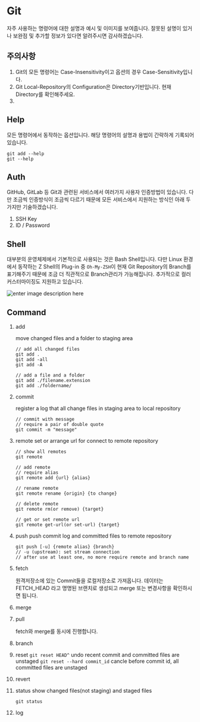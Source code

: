 # Git
자주 사용하는 명령어에 대한 설명과 예시 및 이미지를 보여줍니다.
잘못된 설명이 있거나 보완점 및 추가할 정보가 있다면 알려주시면 감사하겠습니다.

## 주의사항
1. Git의 모든 명령어는 Case-Insensitivity이고 옵션의 경우 Case-Sensitivity입니다.
2. Git Local-Repository의 Configuration은 Directory기반입니다. 현재 Directory를 확인해주세요.
3. 

## Help
모든 명령어에서 동작하는 옵션입니다.
해당 명령어의 설명과 용법이 간략하게 기록되어있습니다.
```
git add --help 
git --help
```

## Auth
GitHub, GitLab 등 Git과 관련된 서비스에서 여러가지 사용자 인증방법이 있습니다.
다만 조금씩 인증방식이 조금씩 다르기 때문에 모든 서비스에서 지원하는 방식인 아래 두 가지만 기술하겠습니다.
1. SSH Key
2. ID / Password

## Shell
대부분의 운영체제에서 기본적으로 사용되는 것은 Bash Shell입니다.
다만 Linux 환경에서 동작하는 Z Shell의 Plug-in 중 `Oh-My-ZSH`이 현재 Git Repository의 Branch를 표기해주기 때문에 조금 더 직관적으로 Branch관리가 가능해집니다. 추가적으로 컬러 커스터마이징도 지원하고 있습니다.

![enter image description here](https://github.com/HyeseongLim/images/blob/master/ohmyzsh_image.png?raw=true)

## Command
1. add

	move changed files and a folder to staging area
	```
	// add all changed files
	git add .
	git add -all
	git add -A
	
	// add a file and a folder
	git add ./filename.extension
	git add ./foldername/
	```
2. commit

	register a log that all change files in staging area to local repository
	```	
	// commit with message
	// require a pair of double quote
	git commit -m "message"
	```
3. remote
set or arrange url for connect to remote repository
	```
	// show all remotes
	git remote
	
	// add remote 
	// require alias
	git remote add {url} {alias}
	
	// rename remote
	git remote rename {origin} {to change}
	
	// delete remote
	git remote rm(or remove) {target}
	
	// get or set remote url
	git remote get-url(or set-url) {target}
	```
4. push
push commit log and committed files to remote repository
	```
	git push [-u] {remote alias} {branch}
	// -u (upstream): set stream connection 
	// after use at least one, no more require remote and branch name
	```
5. fetch
	
	원격저장소에 있는 Commit들을 로컬저장소로 가져옵니다.
	데이터는 FETCH_HEAD 라고 명명된 브랜치로 생성되고 merge 또는 변경사항을 확인하시면 됩니다.
6. merge
7. pull
	
	fetch와 merge를 동시에 진행합니다.
9. branch
10. reset
`git reset HEAD^` 
undo recent commit and committed files are unstaged
`git reset --hard commit_id`
cancle before commit id, all committed files are unstaged
11. revert

12. status
show changed files(not staging) and staged files
	```
	git status
	```
13. log
 
